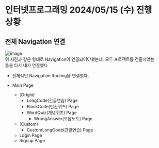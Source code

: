 # 인터넷프로그래밍 2024/05/15 (수) 진행상황
## 전체 Navigation 연결
![image](https://github.com/ChaeDoll/TIL/assets/108540812/8733781e-5325-468b-b30f-6ea8fd496420)  
위 사진과 같은 형태로 Navigation이 연결되어야했는데, 모두 프로젝트를 건들지않는 틈을 타서 내가 연결했다

- 전체적인 Navigation Routing을 연결했다.

- Main Page
  - (Origin)
    - LongCode(긴글연습) Page
    - BlockCode(빈칸퀴즈) Page
    - WordQuiz(개념퀴즈) Page
      - WrongAnswer(오답노트) Page
  - (Custom)
    - CustomLongCode(긴글연습) Page
  - Login Page
  - Signup Page
